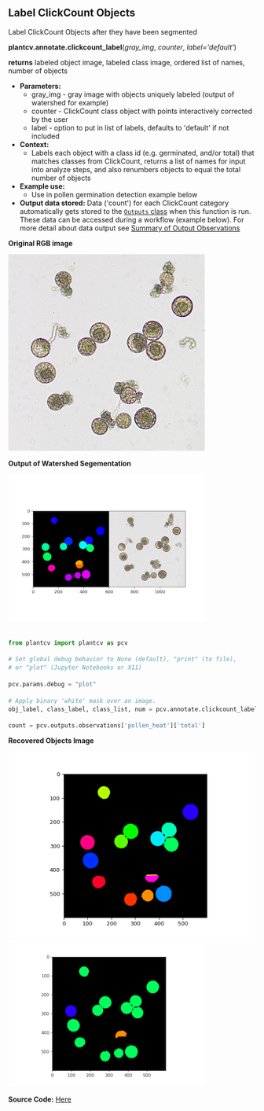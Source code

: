 ## Label ClickCount Objects

Label ClickCount Objects after they have been segmented 

**plantcv.annotate.clickcount_label**(*gray_img*, *counter*, *label='default'*)

**returns** labeled object image, labeled class image, ordered list of names, number of objects

- **Parameters:**
    - gray_img - gray image with objects uniquely labeled (output of watershed for example)
    - counter - ClickCount class object with points interactively corrected by the user
    - label - option to put in list of labels, defaults to 'default' if not included
- **Context:**
    - Labels each object with a class id (e.g. germinated, and/or total) that matches classes from ClickCount, returns a list of names for input into analyze steps, and also renumbers objects to equal the total number of objects
- **Example use:**
    - Use in pollen germination detection example below
- **Output data stored:** Data ('count') for each ClickCount category automatically gets stored to the [`Outputs` class](outputs.md) when this function is
run. These data can be accessed during a workflow (example below). For more detail about data output see
[Summary of Output Observations](output_measurements.md#summary-of-output-observations)

**Original RGB image**

![Screenshot](img/documentation_images/annotate_clickcount_label/crop_pollen.png)
  
**Output of Watershed Segementation**

![Screenshot](img/documentation_images/annotate_clickcount_label/Figure6.png)

```python

from plantcv import plantcv as pcv

# Set global debug behavior to None (default), "print" (to file), 
# or "plot" (Jupyter Notebooks or X11)

pcv.params.debug = "plot"

# Apply binary 'white' mask over an image. 
obj_label, class_label, class_list, num = pcv.annotate.clickcount_label(gray_img=pollen_watershed, counter=counter, label="pollen_heat")

count = pcv.outputs.observations['pollen_heat']['total']

```

**Recovered Objects Image**

![Screenshot](img/documentation_images/annotate_clickcount_label/Figure7.png)
![Screenshot](img/documentation_images/annotate_clickcount_label/Figure8.png)


**Source Code:** [Here](https://github.com/danforthcenter/plantcv/blob/main/plantcv/plantcv/annotate/clickcount_label.py)
